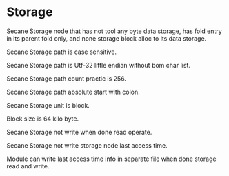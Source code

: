 # Storage

Secane Storage node that has not tool any byte data storage, 
has fold entry in its parent fold only, and none storage block alloc to its data storage.

Secane Storage path is case sensitive.

Secane Storage path is Utf-32 little endian without bom char list.

Secane Storage path count practic is 256.

Secane Storage path absolute start with colon.

Secane Storage unit is block.

Block size is 64 kilo byte.

Secane Storage not write when done read operate.

Secane Storage not write storage node last access time.

Module can write last access time info in separate file when done storage read and write.